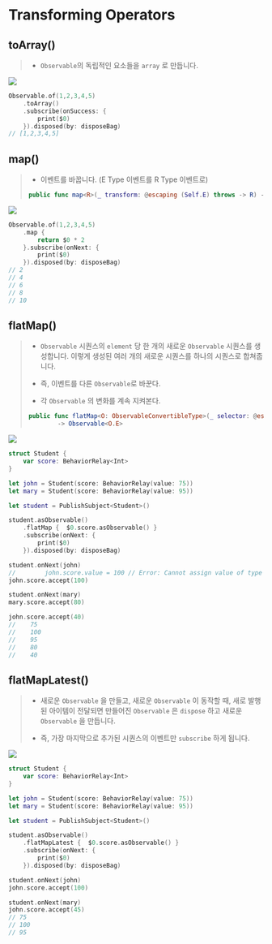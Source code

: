 # Transforming Operators



## toArray()

> - `Observable`의 독립적인 요소들을 `array` 로 만듭니다.

![](https://koenig-media.raywenderlich.com/uploads/2017/04/image001-1.png)

```swift
Observable.of(1,2,3,4,5)
	.toArray()
	.subscribe(onSuccess: {
		print($0)
	}).disposed(by: disposeBag)
// [1,2,3,4,5]
```



## map()

> - 이벤트를 바꿉니다.  (E Type 이벤트를 R Type 이벤트로)
>
> ```swift
> public func map<R>(_ transform: @escaping (Self.E) throws -> R) -> RxSwift.Observable<R>
> ```

![](https://github.com/fimuxd/RxSwift/raw/master/Lectures/07_Transforming%20Operators/2.%20map.png?raw=true)

```swift
Observable.of(1,2,3,4,5)
	.map {
		return $0 * 2
	}.subscribe(onNext: {
		print($0)
	}).disposed(by: disposeBag)
// 2
// 4
// 6
// 8
// 10
```



## flatMap()

> - `Observable` 시퀀스의 `element` 당 한 개의 새로운 `Observable` 시퀀스를 생성합니다. 이렇게 생성된 여러 개의 새로운 시퀀스를 하나의 시퀀스로 합쳐줍니다.
> - 즉, 이벤트를 다른 `Observable`로 바꾼다.
>
> - 각 `Observable` 의 변화를 계속 지켜본다.
>
> ```swift
> public func flatMap<O: ObservableConvertibleType>(_ selector: @escaping (E) throws -> O)
>         -> Observable<O.E>
> ```

![](https://miro.medium.com/max/2560/0*Gk3ijqPWa9L_nGCi.png)

```swift
struct Student {
	var score: BehaviorRelay<Int>
}

let john = Student(score: BehaviorRelay(value: 75))
let mary = Student(score: BehaviorRelay(value: 95))

let student = PublishSubject<Student>()

student.asObservable()
	.flatMap {  $0.score.asObservable() }
	.subscribe(onNext: {
		print($0)
	}).disposed(by: disposeBag)

student.onNext(john)
//        john.score.value = 100 // Error: Cannot assign value of type 'Int' to type 'BehaviorRelay<Int>'
john.score.accept(100)

student.onNext(mary)
mary.score.accept(80)

john.score.accept(40)
//    75
//    100
//    95
//    80
//    40
```



## flatMapLatest()

> - 새로운 `Observable` 을 만들고, 새로운 `Observable` 이 동작할 때, 새로 발행된 아이템이 전달되면 만들어진 `Observable` 은 `dispose` 하고 새로운 `Observable` 을 만듭니다.
>
> - 즉, 가장 마지막으로 추가된 시퀀스의 이벤트만 `subscribe` 하게 됩니다.

![](https://miro.medium.com/max/5320/1*hAkHyhTT6FLlEu7Z-fGeIA.png)

```swift
struct Student {
	var score: BehaviorRelay<Int>
}

let john = Student(score: BehaviorRelay(value: 75))
let mary = Student(score: BehaviorRelay(value: 95))

let student = PublishSubject<Student>()

student.asObservable()
	.flatMapLatest {  $0.score.asObservable() }
	.subscribe(onNext: {
		print($0)
	}).disposed(by: disposeBag)

student.onNext(john)
john.score.accept(100)

student.onNext(mary)
john.score.accept(45)
// 75
// 100
// 95
```

